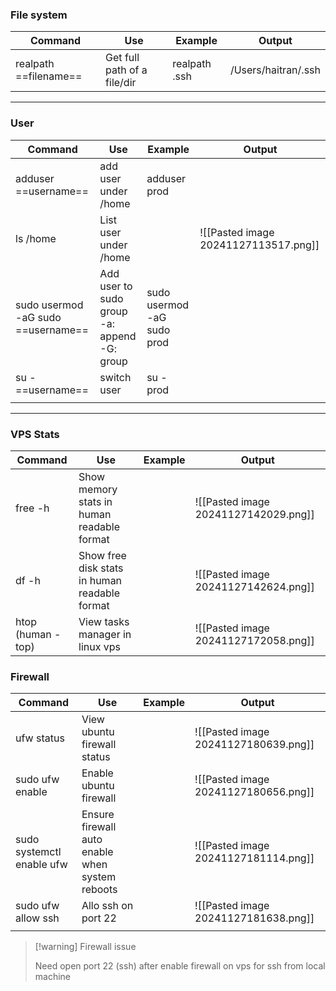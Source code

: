 ### File system

| Command               | Use                         | Example       | Output              |
| --------------------- | --------------------------- | ------------- | ------------------- |
| realpath ==filename== | Get full path of a file/dir | realpath .ssh | /Users/haitran/.ssh |

---
### User

| Command                            | Use                                               | Example                    | Output                               |
| ---------------------------------- | ------------------------------------------------- | -------------------------- | ------------------------------------ |
| adduser ==username==               | add user under /home                              | adduser prod               |                                      |
| ls /home                           | List user under /home                             |                            | ![[Pasted image 20241127113517.png]] |
| sudo usermod -aG sudo ==username== | Add user to sudo group<br>-a: append<br>-G: group | sudo usermod -aG sudo prod |                                      |
| su - ==username==                  | switch user                                       | su - prod                  |                                      |
|                                    |                                                   |                            |                                      |

---
### VPS Stats

| Command            | Use                                           | Example | Output                               |
| ------------------ | --------------------------------------------- | ------- | ------------------------------------ |
| free -h            | Show memory stats in human readable format    |         | ![[Pasted image 20241127142029.png]] |
| df -h              | Show free disk stats in human readable format |         | ![[Pasted image 20241127142624.png]] |
| htop (human - top) | View tasks manager in linux vps               |         | ![[Pasted image 20241127172058.png]] |
### Firewall

| Command                   | Use                                             | Example | Output                                   |
| ------------------------- | ----------------------------------------------- | ------- | ---------------------------------------- |
| ufw status                | View ubuntu firewall status                     |         | ![[Pasted image 20241127180639.png]]<br> |
| sudo ufw enable           | Enable ubuntu firewall                          |         | ![[Pasted image 20241127180656.png]]     |
| sudo systemctl enable ufw | Ensure firewall auto enable when system reboots |         | ![[Pasted image 20241127181114.png]]     |
| sudo ufw allow ssh        | Allo ssh on port 22                             |         | ![[Pasted image 20241127181638.png]]     |
|                           |                                                 |         |                                          |

> [!warning] Firewall issue
> 
> Need open port 22 (ssh) after enable firewall on vps for ssh from local machine




